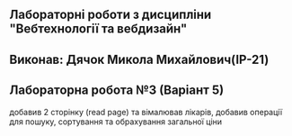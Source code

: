 ## Лабораторні роботи з дисципліни "Вебтехнології та вебдизайн"

## Виконав: Дячок Микола Михайлович(ІР-21)
## Лабораторна робота №3 (Варіант 5)

добавив 2 сторінку (read page) та вімалював лікарів, добавив операції для пошуку, сортування та обрахування загальної ціни
